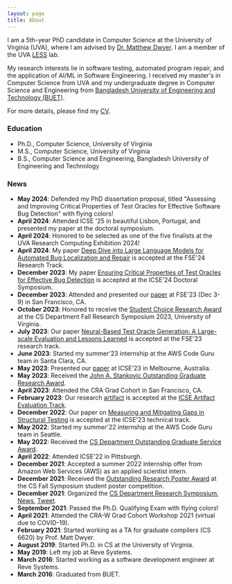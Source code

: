 ```yaml
---
layout: page
title: About
---
```


I am a 5th-year PhD candidate in Computer Science at the University of Virginia (UVA), where I am advised by [Dr. Matthew Dwyer](https://matthewbdwyer.github.io/). I am a member of the UVA [LESS](https://less-lab-uva.github.io/) lab.  

My research interests lie in software testing, automated program repair, and the application of AI/ML in Software Engineering. I received my master's in Computer Science from UVA and my undergraduate degree in Computer Science and Engineering from [Bangladesh University of Engineering and Technology (BUET)](https://eee.buet.ac.bd/). 

For more details, please find my [CV]({{'/'|relative_url}}assets/CV/CV.pdf).


### Education

* Ph.D., Computer Science, University of Virginia
* M.S., Computer Science, University of Virginia
* B.S., Computer Science and Engineering, Bangladesh University of Engineering and Technology



### News
- **May 2024**:  Defended my PhD dissertation proposal, titled "Assessing and Improving Critical Properties of Test Oracles for
Effective Software Bug Detection" with flying colors!
- **April 2024**: Attended ICSE '25 in beautiful Lisbon, Portugal, and presented my paper at the doctoral symposium.
- **April 2024**: Honored to be selected as one of the five finalists at the UVA Research Computing Exhibition 2024!
- **April 2024**: My paper [Deep Dive into Large Language Models for Automated Bug Localization and Repair](https://arxiv.org/abs/2404.11595) is accepted at the FSE'24 Research Track.
- **December 2023**: My paper [Ensuring Critical Properties of Test Oracles for Effective Bug Detection](https://conf.researchr.org/details/icse-2024/icse-2024-doctoral-symposium/11/Ensuring-Critical-Properties-of-Test-Oracles-for-Effective-Bug-Detection) is accepted at the ICSE'24 Doctoral Symposium.
- **December 2023**: Attended and presented our [paper](https://dl.acm.org/doi/pdf/10.1145/3611643.3616265) at FSE'23 (Dec 3-9) in San Francisco, CA.
- **October 2023**: Honored to receive the [Student Choice Research Award](https://engineering.virginia.edu/department/computer-science/blogs/2023-cs-research-symposium-highlights) at the CS Department Fall Research Symposium 2023, University of Virginia.
- **July 2023**: Our paper [Neural-Based Test Oracle Generation: A Large-scale Evaluation and Lessons Learned](https://dl.acm.org/doi/abs/10.1145/3611643.3616265) is accepted at the FSE'23 research track.
- **June 2023**: Started my summer'23 internship at the AWS Code Guru team in Santa Clara, CA.
- **May 2023**: Presented our [paper](https://ieeexplore.ieee.org/stamp/stamp.jsp?arnumber=10172745) at ICSE'23 in Melbourne, Australia.
- **May 2023**: Received the [John A. Stankovic Outstanding Graduate Research Award](https://engineering.virginia.edu/department/computer-science/blogs/cs-department-end-year-award-recipients-2022-2023).
- **April 2023**: Attended the CRA Grad Cohort in San Francisco, CA.
- **February 2023**: Our research [artifact](https://github.com/soneyahossain/hcc-gap-recommender) is accepted at the [ICSE Artifact Evaluation Track](https://conf.researchr.org/details/icse-2023/icse-2023-artifact-evaluation/5/Artifact-Measuring-and-Mitigating-Gaps-in-Structural-Testing).
- **December 2022**: Our paper on [Measuring and Mitigating Gaps in Structural Testing](https://ieeexplore.ieee.org/stamp/stamp.jsp?arnumber=10172745) is accepted at the ICSE'23 technical track.
- **May 2022**: Started my summer'22 internship at the AWS Code Guru team in Seattle.
- **May 2022**: Received the [CS Department Outstanding Graduate Service Award](https://engineering.virginia.edu/2021-2022-cs-department-end-year-awards).
- **April 2022**: Attended ICSE'22 in Pittsburgh.
- **December 2021**: Accepted a summer 2022 internship offer from Amazon Web Services (AWS) as an applied scientist intern.
- **December 2021**: Received the [Outstanding Research Poster Award](https://engineering.virginia.edu/events/2021-fall-cs-research-symposium) at the CS Fall Symposium student poster competition.
- **December 2021**: Organized the [CS Department Research Symposium](https://engineering.virginia.edu/events/2021-fall-cs-research-symposium), [News](https://engineering.virginia.edu/computer-science-graduate-student-group-research-symposium?fbclid=IwAR2r1lHuVFwesevFrsCqezybDSU_u3Fc-vWky6TYbQ4Jepo-gfibiRzgbMc), [Tweet](https://twitter.com/CS_UVA/status/1471529342912155650?s=20&t=YbVecueDVPOLsdDaw0sBfQ).
- **September 2021**: Passed the Ph.D. Qualifying Exam with flying colors!
- **April 2021**: Attended the CRA-W Grad Cohort Workshop 2021 (virtual due to COVID-19).
- **February 2021**: Started working as a TA for graduate compilers (CS 6620) by Prof. Matt Dwyer.
- **August 2019**: Started Ph.D. in CS at the University of Virginia.
- **May 2019**: Left my job at Reve Systems.
- **March 2016**: Started working as a software development engineer at Reve Systems.
- **March 2016**: Graduated from BUET.




